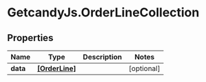 # GetcandyJs.OrderLineCollection

## Properties

Name | Type | Description | Notes
------------ | ------------- | ------------- | -------------
**data** | [**[OrderLine]**](OrderLine.md) |  | [optional] 


